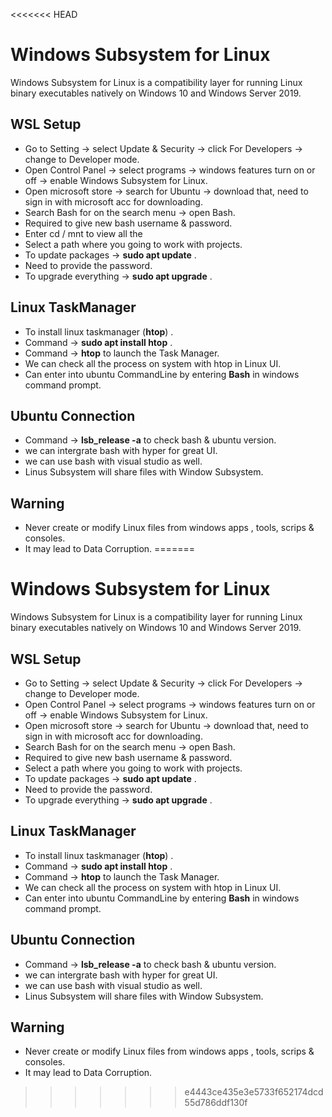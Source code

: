 <<<<<<< HEAD
# Windows Subsystem for Linux 
Windows Subsystem for Linux is a compatibility layer for running Linux binary executables natively on Windows 10 and Windows Server 2019.

## WSL Setup 
- Go to Setting -> select Update & Security -> click For Developers -> change to Developer mode.
- Open Control Panel -> select programs -> windows features turn on or off -> enable Windows Subsystem for Linux.
- Open microsoft store -> search for Ubuntu -> download that, need to sign in with microsoft acc for downloading.
- Search Bash for on the search menu -> open Bash.
- Required to give new bash username & password.
- Enter cd / mnt to view all the 
- Select a path where you going to work with projects.
- To update packages -> **sudo apt update** .
- Need to provide the password.
- To upgrade everything -> **sudo apt upgrade** .

## Linux TaskManager
- To install linux taskmanager (**htop**) .
- Command -> **sudo apt install htop** .
- Command -> **htop** to launch the Task Manager.
- We can check all the process on system with htop in Linux UI.
- Can enter into ubuntu CommandLine by entering **Bash** in windows command prompt.

## Ubuntu Connection
- Command -> **lsb_release -a** to check bash & ubuntu version.
- we can intergrate bash with hyper for great UI.
- we can use bash with visual studio as well.
- Linus Subsystem will share files with Window Subsystem.


## Warning
- Never create or modify Linux files from windows apps , tools, scrips & consoles.
- It may lead to Data Corruption.
=======
# Windows Subsystem for Linux 
Windows Subsystem for Linux is a compatibility layer for running Linux binary executables natively on Windows 10 and Windows Server 2019.

## WSL Setup 
- Go to Setting -> select Update & Security -> click For Developers -> change to Developer mode.
- Open Control Panel -> select programs -> windows features turn on or off -> enable Windows Subsystem for Linux.
- Open microsoft store -> search for Ubuntu -> download that, need to sign in with microsoft acc for downloading.
- Search Bash for on the search menu -> open Bash.
- Required to give new bash username & password.
- Select a path where you going to work with projects.
- To update packages -> **sudo apt update** .
- Need to provide the password.
- To upgrade everything -> **sudo apt upgrade** .

## Linux TaskManager
- To install linux taskmanager (**htop**) .
- Command -> **sudo apt install htop** .
- Command -> **htop** to launch the Task Manager.
- We can check all the process on system with htop in Linux UI.
- Can enter into ubuntu CommandLine by entering **Bash** in windows command prompt.

## Ubuntu Connection
- Command -> **lsb_release -a** to check bash & ubuntu version.
- we can intergrate bash with hyper for great UI.
- we can use bash with visual studio as well.
- Linus Subsystem will share files with Window Subsystem.

## Warning
- Never create or modify Linux files from windows apps , tools, scrips & consoles.
- It may lead to Data Corruption.
>>>>>>> e4443ce435e3e5733f652174dcd55d786ddf130f

